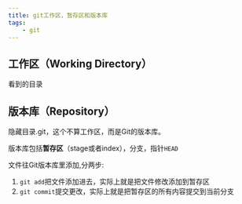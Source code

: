 ```yaml
---
title: git工作区，暂存区和版本库
tags:
    - git
---
```


## 工作区（Working Directory）

看到的目录

## 版本库（Repository）

隐藏目录.git，这个不算工作区，而是Git的版本库。

版本库包括**暂存区**（stage或者index），分支，指针`HEAD`

文件往Git版本库里添加,分两步:

1. `git add`把文件添加进去，实际上就是把文件修改添加到暂存区
2. `git commit`提交更改，实际上就是把暂存区的所有内容提交到当前分支